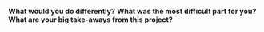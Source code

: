 **What would you do differently?**
**What was the most difficult part for you?**
**What are your big take-aways from this project?**
